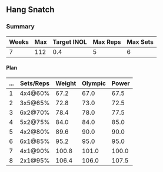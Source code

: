 ## Hang Snatch

### Summary

Weeks | Max | Target INOL | Max Reps | Max Sets
--- | --- | --- | --- | ---
7 | 112 | 0.4 | 5 | 6

#### Plan

 ... | Sets/Reps | Weight | Olympic | Power
--- | --- | --- | --- | ---
1 | 4x4@60% | 67.2 | 67.0 | 67.5
2 | 3x5@65% | 72.8 | 73.0 | 72.5
3 | 6x2@70% | 78.4 | 78.0 | 77.5
4 | 5x2@75% | 84.0 | 84.0 | 85.0
5 | 4x2@80% | 89.6 | 90.0 | 90.0
6 | 6x1@85% | 95.2 | 95.0 | 95.0
7 | 4x1@90% | 100.8 | 101.0 | 100.0
8 | 2x1@95% | 106.4 | 106.0 | 107.5

